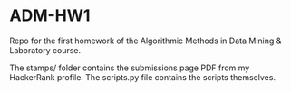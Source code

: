 # ADM-HW1
Repo for the first homework of the Algorithmic Methods in Data Mining &amp; Laboratory course.

The stamps/ folder contains the submissions page PDF from my HackerRank profile. The scripts.py file contains the scripts themselves.
